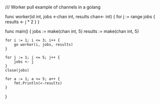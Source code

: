 


/// Worker pull example of channels in a golang

func worker(id int, jobs <-chan int, results chan<- int) {
	for j := range jobs {
		results <- j * 2
	}
}

func main() {
	jobs := make(chan int, 5)
	results := make(chan int, 5)

	for i := 1; i <= 3; i++ {
		go worker(i, jobs, results)
	}

	for j := 1; j <= 5; j++ {
		jobs <- j
	}
	close(jobs)

	for a := 1; a <= 5; a++ {
		fmt.Println(<-results)
	}
}
